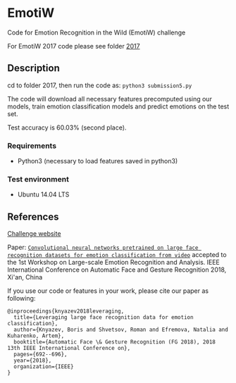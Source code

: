 # EmotiW

Code for Emotion Recognition in the Wild (EmotiW) challenge

For EmotiW 2017 code please see folder [2017](https://github.com/bknyaz/emotiw/tree/master/2017)

## Description

cd to folder 2017, then run the code as: ```python3 submission5.py```

The code will download all necessary features precomputed using our models, train emotion classification models and predict emotions on the test set.

Test accuracy is 60.03% (second place).

### Requirements
- Python3 (necessary to load features saved in python3)

### Test environment
- Ubuntu 14.04 LTS

## References

[Challenge website](https://sites.google.com/site/emotiwchallenge/home)

Paper:
[`Convolutional neural networks pretrained on large face recognition datasets for emotion classification from video`](https://arxiv.org/abs/1711.04598) accepted to the 1st	Workshop on Large-scale	Emotion	
Recognition	and	Analysis. IEEE	International	Conference	on	Automatic	Face	and	Gesture	
Recognition	2018, Xi'an, China

If you use our code or features in your work, please cite our paper as following:
```
@inproceedings{knyazev2018leveraging,
  title={Leveraging large face recognition data for emotion classification},
  author={Knyazev, Boris and Shvetsov, Roman and Efremova, Natalia and Kuharenko, Artem},
  booktitle={Automatic Face \& Gesture Recognition (FG 2018), 2018 13th IEEE International Conference on},
  pages={692--696},
  year={2018},
  organization={IEEE}
}
```

